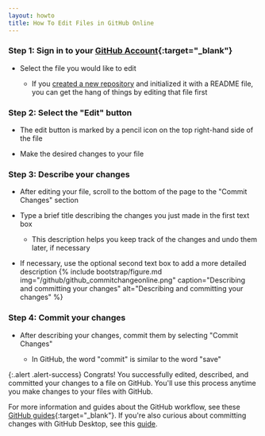 ```yaml
---
layout: howto
title: How To Edit Files in GitHub Online
---
```


### Step 1: Sign in to your [GitHub Account](https://github.com/){:target="_blank"}

- Select the file you would like to edit

  - If you [created a new repository](setupgithubrepo.html.) and initialized it with a README file, you can get the hang of things by editing that file first 

### Step 2: Select the "Edit" button

- The edit button is marked by a pencil icon on the top right-hand side of the file

- Make the desired changes to your file

### Step 3: Describe your changes

- After editing your file, scroll to the bottom of the page to the "Commit Changes" section

- Type a brief title describing the changes you just made in the first text box

  - This description helps you keep track of the changes and undo them later, if necessary
  
- If necessary, use the optional second text box to add a more detailed description
{% include bootstrap/figure.md img="/github/github_commitchangeonline.png" caption="Describing and committing your changes" alt="Describing and committing your changes" %}

### Step 4: Commit your changes

- After describing your changes, commit them by selecting "Commit Changes"

  - In GitHub, the word "commit" is similar to the word "save" 

{:.alert .alert-success}
Congrats! You successfully edited, described, and committed your changes to a file on GitHub. You'll use this process anytime you make changes to your files with GitHub.

For more information and guides about the GitHub workflow, see these [GitHub guides](https://help.github.com/en/desktop/contributing-to-projects){:target="_blank"}. If you're also curious about committing changes with GitHub Desktop, see this [guide](pushpullchanges.html).
